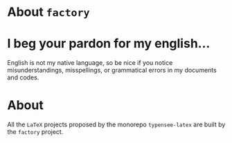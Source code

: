 About `factory`
===============


I beg your pardon for my english...
===================================

English is not my native language, so be nice if you notice misunderstandings, misspellings, or grammatical errors in my documents and codes.


About
=====

All the `LaTeX` projects proposed by the monorepo `typensee-latex` are built by the `factory` project.


<!-- :version-START: -->
<!-- :version-END: -->
